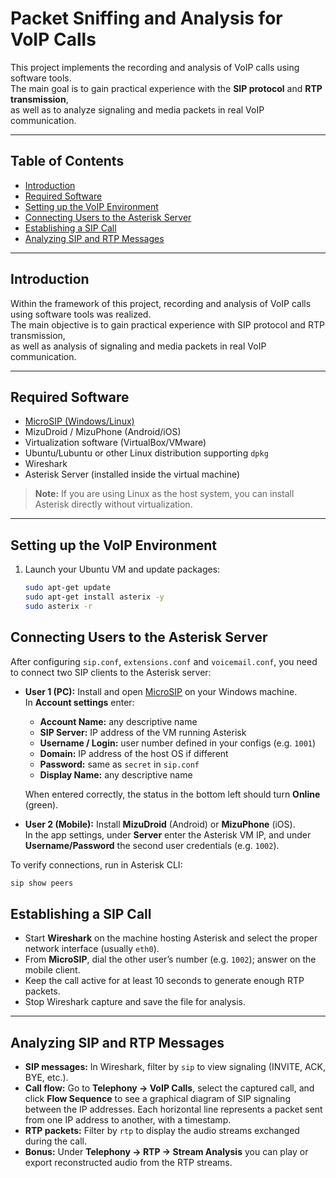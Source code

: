# Packet Sniffing and Analysis for VoIP Calls  

This project implements the recording and analysis of VoIP calls using software tools.  
The main goal is to gain practical experience with the **SIP protocol** and **RTP transmission**,  
as well as to analyze signaling and media packets in real VoIP communication.

---

## Table of Contents
- [Introduction](#introduction)
- [Required Software](#required-software)
- [Setting up the VoIP Environment](#setting-up-the-voip-environment)
- [Connecting Users to the Asterisk Server](#connecting-users-to-the-asterisk-server)
- [Establishing a SIP Call](#establishing-a-sip-call)
- [Analyzing SIP and RTP Messages](#analyzing-sip-and-rtp-messages)


---

## Introduction
Within the framework of this project, recording and analysis of VoIP calls using software tools was realized.  
The main objective is to gain practical experience with SIP protocol and RTP transmission,  
as well as analysis of signaling and media packets in real VoIP communication.

---

## Required Software
- [MicroSIP (Windows/Linux)](https://www.microsip.org/downloads)
- MizuDroid / MizuPhone (Android/iOS)
- Virtualization software (VirtualBox/VMware)
- Ubuntu/Lubuntu or other Linux distribution supporting `dpkg`
- Wireshark  
- Asterisk Server (installed inside the virtual machine)

> **Note:** If you are using Linux as the host system, you can install Asterisk directly without virtualization.

---

## Setting up the VoIP Environment
1. Launch your Ubuntu VM and update packages:
   ```bash
   sudo apt-get update
   sudo apt-get install asterix -y
   sudo asterix -r

## Connecting Users to the Asterisk Server  

After configuring `sip.conf`, `extensions.conf` and `voicemail.conf`, you need to connect two SIP clients to the Asterisk server:

- **User 1 (PC):** Install and open [MicroSIP](https://www.microsip.org/downloads) on your Windows machine.  
  In **Account settings** enter:
  - **Account Name:** any descriptive name
  - **SIP Server:** IP address of the VM running Asterisk
  - **Username / Login:** user number defined in your configs (e.g. `1001`)
  - **Domain:** IP address of the host OS if different
  - **Password:** same as `secret` in `sip.conf`
  - **Display Name:** any descriptive name  

  When entered correctly, the status in the bottom left should turn **Online** (green).

- **User 2 (Mobile):** Install **MizuDroid** (Android) or **MizuPhone** (iOS).  
  In the app settings, under **Server** enter the Asterisk VM IP, and under **Username/Password** the second user credentials (e.g. `1002`).  

To verify connections, run in Asterisk CLI:
```bash
sip show peers
```

## Establishing a SIP Call  

- Start **Wireshark** on the machine hosting Asterisk and select the proper network interface (usually `eth0`).  
- From **MicroSIP**, dial the other user’s number (e.g. `1002`); answer on the mobile client.  
- Keep the call active for at least 10 seconds to generate enough RTP packets.  
- Stop Wireshark capture and save the file for analysis.  

---

## Analyzing SIP and RTP Messages  

- **SIP messages:** In Wireshark, filter by `sip` to view signaling (INVITE, ACK, BYE, etc.).  
- **Call flow:** Go to **Telephony → VoIP Calls**, select the captured call, and click **Flow Sequence** to see a graphical diagram of SIP signaling between the IP addresses. Each horizontal line represents a packet sent from one IP address to another, with a timestamp.  
- **RTP packets:** Filter by `rtp` to display the audio streams exchanged during the call.  
- **Bonus:** Under **Telephony → RTP → Stream Analysis** you can play or export reconstructed audio from the RTP streams.  

